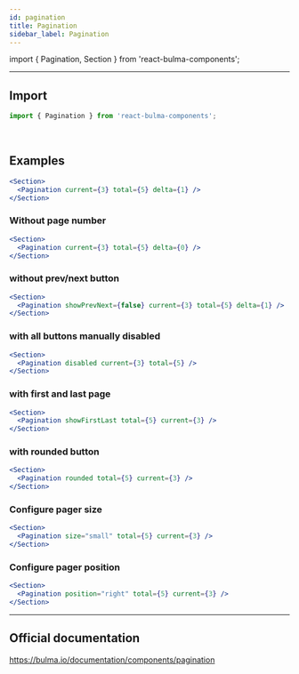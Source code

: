 ```yaml
---
id: pagination
title: Pagination
sidebar_label: Pagination
---
```


import { Pagination, Section } from 'react-bulma-components';

---

## **Import**

```js
import { Pagination } from 'react-bulma-components';
```

<br />

## **Examples**

<Section>
  <Pagination current={3} total={5} delta={1} />
</Section>

```jsx
<Section>
  <Pagination current={3} total={5} delta={1} />
</Section>
```

### **Without page number**

<Section>
  <Pagination current={3} total={5} delta={0} />
</Section>

```jsx
<Section>
  <Pagination current={3} total={5} delta={0} />
</Section>
```

### **without prev/next button**

<Section>
  <Pagination showPrevNext={false} current={3} total={5} delta={1} />
</Section>

```jsx
<Section>
  <Pagination showPrevNext={false} current={3} total={5} delta={1} />
</Section>
```

### **with all buttons manually disabled**

<Section>
  <Pagination disabled current={3} total={5} />
</Section>

```jsx
<Section>
  <Pagination disabled current={3} total={5} />
</Section>
```

### **with first and last page**

<Section>
  <Pagination showFirstLast total={5} current={3} />
</Section>

```jsx
<Section>
  <Pagination showFirstLast total={5} current={3} />
</Section>
```

### **with rounded button**

<Section>
  <Pagination rounded total={5} current={3} />
</Section>

```jsx
<Section>
  <Pagination rounded total={5} current={3} />
</Section>
```

### **Configure pager size**

<Section>
  <Pagination size="small" total={5} current={3} />
</Section>

```jsx
<Section>
  <Pagination size="small" total={5} current={3} />
</Section>
```

### **Configure pager position**

<Section>
  <Pagination position="right" total={5} current={3} />
</Section>

```jsx
<Section>
  <Pagination position="right" total={5} current={3} />
</Section>
```

---

## Official documentation

https://bulma.io/documentation/components/pagination
